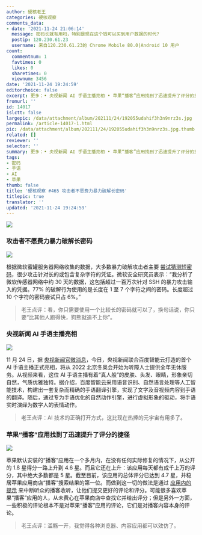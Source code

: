 ```yaml
---
author: 硬核老王
categories: 硬核观察
comments_data:
- date: '2021-11-24 21:06:14'
  message: 密码长就有用吗，特别是现在这个钱可以买到用户数据的时代?
  postip: 120.230.61.23
  username: 来自120.230.61.23的 Chrome Mobile 80.0|Android 10 用户
count:
  commentnum: 1
  favtimes: 0
  likes: 0
  sharetimes: 0
  viewnum: 3456
date: '2021-11-24 19:24:59'
editorchoice: false
excerpt: 更多：• 央视新闻 AI 手语主播亮相 • 苹果“播客”应用找到了迅速提升了评分的捷径
fromurl: ''
id: 14017
islctt: false
largepic: /data/attachment/album/202111/24/192055udahif3h3n9nrz3s.jpg
permalink: /article-14017-1.html
pic: /data/attachment/album/202111/24/192055udahif3h3n9nrz3s.jpg.thumb.jpg
related: []
reviewer: ''
selector: ''
summary: 更多：• 央视新闻 AI 手语主播亮相 • 苹果“播客”应用找到了迅速提升了评分的捷径
tags:
- 密码
- 手语
- AI
- 苹果
thumb: false
title: '硬核观察 #465 攻击者不愿费力暴力破解长密码'
titlepic: true
translator: ''
updated: '2021-11-24 19:24:59'
---
```


![](/data/attachment/album/202111/24/192055udahif3h3n9nrz3s.jpg)


### 攻击者不愿费力暴力破解长密码


![](/data/attachment/album/202111/24/192112fkzw8zjohyakc730.jpg)


根据微软蜜罐服务器网络收集的数据，大多数暴力破解攻击者主要 [尝试猜测短密码](https://therecord.media/attackers-dont-bother-brute-forcing-long-passwords-microsoft-engineer-says/)，很少攻击针对长的或包含复杂字符的凭证。微软安全研究员表示：“我分析了微软传感器网络中约 30 天的数据，这包括超过一百万次针对 SSH 的暴力攻击输入的凭据。77% 的破解行为使用的是长度在 1 至 7 个字符之间的密码。长度超过 10 个字符的密码尝试只占 6%。”



> 
> 老王点评：看，你只需要使用一个比较长的密码就可以了，换句话说，你只要“比其他人跑得快，狗熊就追不上你”。
> 
> 
> 


### 央视新闻 AI 手语主播亮相


![](/data/attachment/album/202111/24/192134qyffh4hzdd594s7y.jpg)


11 月 24 日，据 [央视新闻官微消息](https://weibo.com/2656274875/L2Vrqjan6?refer_flag=1001030103_)，今日，央视新闻联合百度智能云打造的首个 AI 手语主播正式亮相，将从 2022 北京冬奥会开始为听障人士提供全年无休服务。从视频来看，这位 AI 手语主播有着“真人般”的皮肤、头发、眼睛，形象亲切自然，气质优雅独特。据介绍，百度智能云采⽤语⾳识别、⾃然语⾔处理等⼈⼯智能技术，构建出⼀套复杂⽽精确的⼿语翻译引擎，实现了⽂字及⾳视频内容到⼿语的翻译。随后，通过专为⼿语优化的⾃然动作引擎，进⾏虚拟形象的驱动，将⼿语实时演绎为数字⼈的表情动作。







> 
> 老王点评：AI 技术的正确打开方式，这比现在热捧的元宇宙有用多了。
> 
> 
> 


### 苹果“播客”应用找到了迅速提升了评分的捷径


![](/data/attachment/album/202111/24/192439guzgtkkvhujk4jkw.jpg)


苹果默认安装的“播客”应用在一个多月内，在没有任何实际修复的情况下，从公开的 1.8 星得分一路上升到 4.6 星。而且它还在上升：该应用每天都有成千上万的评分，其中绝大多数都是 5 星。截至目前，该应用的总体评分已达到 4.7 星，并稳居苹果应用商店“播客”搜索结果的第一位。而做到这一切的做法是通过 [应用内的提示](https://www.theverge.com/2021/11/19/22791968/apple-podcasts-star-score-review-prompt) 来中断听众的播客收听，让他们提交更好的评论和评分。可能很多喜欢苹果“播客”应用的人，从未费心在苹果商店中查找它并给出评分；但是另外一方面，一些积极的评论根本不是对苹果“播客”应用的评论，它们是对播客内容本身的评论。



> 
> 老王点评：滥觞一开，我觉得各种浏览器、内容应用都可以效仿了。
> 
> 
>